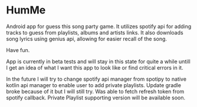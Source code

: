 # HumMe
Android app for guess this song party game. It utilizes spotify api for adding tracks to guess from playlists, albums and artists links. It also downloads song lyrics using genius api, allowing for easier recall of the song.

Have fun.

App is currently in beta tests and will stay in this state for quite a while untill I get an idea of what I want this app to look like or find critical errors in it.

In the future I will try to change spotify api manager from spotipy to native kotlin api manager to enable user to add private playlists. Update gradle broke because of it but I will still try. Was able to fetch refresh token from spotify callback. Private Playlist supporting version will be available soon.
